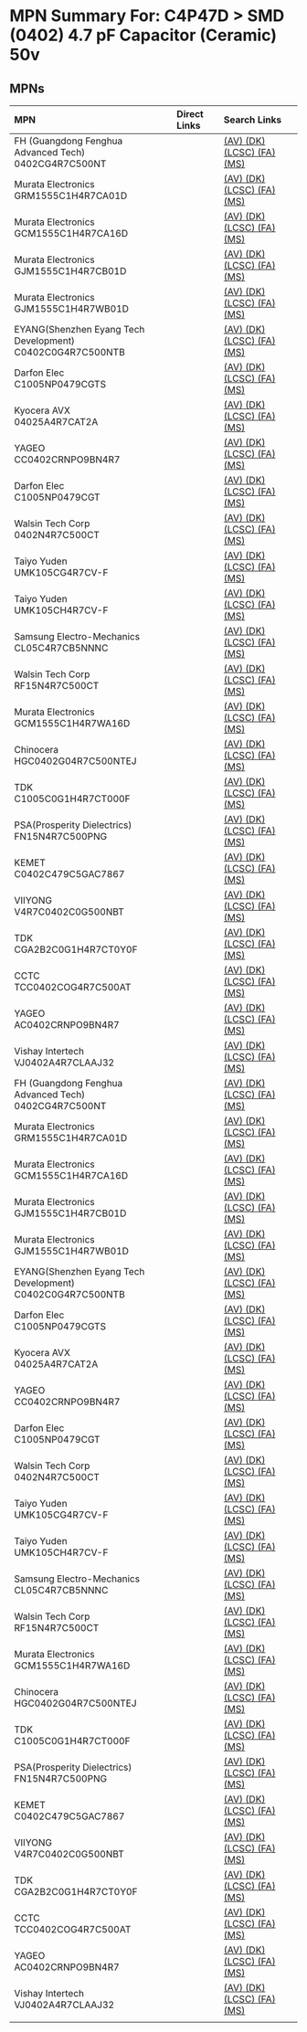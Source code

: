 



# MPN Summary For: C4P47D > SMD (0402) 4.7 pF Capacitor (Ceramic) 50v

## MPNs
  

|MPN|Direct Links|Search Links|
| :--- | :--- | :--- |
|FH (Guangdong Fenghua Advanced Tech)<br>0402CG4R7C500NT||[(AV) ](https://www.avnet.com/shop/us/search/0402CG4R7C500NT)[(DK) ](https://www.digikey.co.uk/en/products/result?s=0402CG4R7C500NT)[(LCSC) ](https://www.lcsc.com/search?q=0402CG4R7C500NT)[(FA) ](https://uk.farnell.com/search?st=0402CG4R7C500NT)[(MS) ](https://www.mouser.com/c/?q=0402CG4R7C500NT)|
|Murata Electronics<br>GRM1555C1H4R7CA01D||[(AV) ](https://www.avnet.com/shop/us/search/GRM1555C1H4R7CA01D)[(DK) ](https://www.digikey.co.uk/en/products/result?s=GRM1555C1H4R7CA01D)[(LCSC) ](https://www.lcsc.com/search?q=GRM1555C1H4R7CA01D)[(FA) ](https://uk.farnell.com/search?st=GRM1555C1H4R7CA01D)[(MS) ](https://www.mouser.com/c/?q=GRM1555C1H4R7CA01D)|
|Murata Electronics<br>GCM1555C1H4R7CA16D||[(AV) ](https://www.avnet.com/shop/us/search/GCM1555C1H4R7CA16D)[(DK) ](https://www.digikey.co.uk/en/products/result?s=GCM1555C1H4R7CA16D)[(LCSC) ](https://www.lcsc.com/search?q=GCM1555C1H4R7CA16D)[(FA) ](https://uk.farnell.com/search?st=GCM1555C1H4R7CA16D)[(MS) ](https://www.mouser.com/c/?q=GCM1555C1H4R7CA16D)|
|Murata Electronics<br>GJM1555C1H4R7CB01D||[(AV) ](https://www.avnet.com/shop/us/search/GJM1555C1H4R7CB01D)[(DK) ](https://www.digikey.co.uk/en/products/result?s=GJM1555C1H4R7CB01D)[(LCSC) ](https://www.lcsc.com/search?q=GJM1555C1H4R7CB01D)[(FA) ](https://uk.farnell.com/search?st=GJM1555C1H4R7CB01D)[(MS) ](https://www.mouser.com/c/?q=GJM1555C1H4R7CB01D)|
|Murata Electronics<br>GJM1555C1H4R7WB01D||[(AV) ](https://www.avnet.com/shop/us/search/GJM1555C1H4R7WB01D)[(DK) ](https://www.digikey.co.uk/en/products/result?s=GJM1555C1H4R7WB01D)[(LCSC) ](https://www.lcsc.com/search?q=GJM1555C1H4R7WB01D)[(FA) ](https://uk.farnell.com/search?st=GJM1555C1H4R7WB01D)[(MS) ](https://www.mouser.com/c/?q=GJM1555C1H4R7WB01D)|
|EYANG(Shenzhen Eyang Tech Development)<br>C0402C0G4R7C500NTB||[(AV) ](https://www.avnet.com/shop/us/search/C0402C0G4R7C500NTB)[(DK) ](https://www.digikey.co.uk/en/products/result?s=C0402C0G4R7C500NTB)[(LCSC) ](https://www.lcsc.com/search?q=C0402C0G4R7C500NTB)[(FA) ](https://uk.farnell.com/search?st=C0402C0G4R7C500NTB)[(MS) ](https://www.mouser.com/c/?q=C0402C0G4R7C500NTB)|
|Darfon Elec<br>C1005NP0479CGTS||[(AV) ](https://www.avnet.com/shop/us/search/C1005NP0479CGTS)[(DK) ](https://www.digikey.co.uk/en/products/result?s=C1005NP0479CGTS)[(LCSC) ](https://www.lcsc.com/search?q=C1005NP0479CGTS)[(FA) ](https://uk.farnell.com/search?st=C1005NP0479CGTS)[(MS) ](https://www.mouser.com/c/?q=C1005NP0479CGTS)|
|Kyocera AVX<br>04025A4R7CAT2A||[(AV) ](https://www.avnet.com/shop/us/search/04025A4R7CAT2A)[(DK) ](https://www.digikey.co.uk/en/products/result?s=04025A4R7CAT2A)[(LCSC) ](https://www.lcsc.com/search?q=04025A4R7CAT2A)[(FA) ](https://uk.farnell.com/search?st=04025A4R7CAT2A)[(MS) ](https://www.mouser.com/c/?q=04025A4R7CAT2A)|
|YAGEO<br>CC0402CRNPO9BN4R7||[(AV) ](https://www.avnet.com/shop/us/search/CC0402CRNPO9BN4R7)[(DK) ](https://www.digikey.co.uk/en/products/result?s=CC0402CRNPO9BN4R7)[(LCSC) ](https://www.lcsc.com/search?q=CC0402CRNPO9BN4R7)[(FA) ](https://uk.farnell.com/search?st=CC0402CRNPO9BN4R7)[(MS) ](https://www.mouser.com/c/?q=CC0402CRNPO9BN4R7)|
|Darfon Elec<br>C1005NP0479CGT||[(AV) ](https://www.avnet.com/shop/us/search/C1005NP0479CGT)[(DK) ](https://www.digikey.co.uk/en/products/result?s=C1005NP0479CGT)[(LCSC) ](https://www.lcsc.com/search?q=C1005NP0479CGT)[(FA) ](https://uk.farnell.com/search?st=C1005NP0479CGT)[(MS) ](https://www.mouser.com/c/?q=C1005NP0479CGT)|
|Walsin Tech Corp<br>0402N4R7C500CT||[(AV) ](https://www.avnet.com/shop/us/search/0402N4R7C500CT)[(DK) ](https://www.digikey.co.uk/en/products/result?s=0402N4R7C500CT)[(LCSC) ](https://www.lcsc.com/search?q=0402N4R7C500CT)[(FA) ](https://uk.farnell.com/search?st=0402N4R7C500CT)[(MS) ](https://www.mouser.com/c/?q=0402N4R7C500CT)|
|Taiyo Yuden<br>UMK105CG4R7CV-F||[(AV) ](https://www.avnet.com/shop/us/search/UMK105CG4R7CV-F)[(DK) ](https://www.digikey.co.uk/en/products/result?s=UMK105CG4R7CV-F)[(LCSC) ](https://www.lcsc.com/search?q=UMK105CG4R7CV-F)[(FA) ](https://uk.farnell.com/search?st=UMK105CG4R7CV-F)[(MS) ](https://www.mouser.com/c/?q=UMK105CG4R7CV-F)|
|Taiyo Yuden<br>UMK105CH4R7CV-F||[(AV) ](https://www.avnet.com/shop/us/search/UMK105CH4R7CV-F)[(DK) ](https://www.digikey.co.uk/en/products/result?s=UMK105CH4R7CV-F)[(LCSC) ](https://www.lcsc.com/search?q=UMK105CH4R7CV-F)[(FA) ](https://uk.farnell.com/search?st=UMK105CH4R7CV-F)[(MS) ](https://www.mouser.com/c/?q=UMK105CH4R7CV-F)|
|Samsung Electro-Mechanics<br>CL05C4R7CB5NNNC||[(AV) ](https://www.avnet.com/shop/us/search/CL05C4R7CB5NNNC)[(DK) ](https://www.digikey.co.uk/en/products/result?s=CL05C4R7CB5NNNC)[(LCSC) ](https://www.lcsc.com/search?q=CL05C4R7CB5NNNC)[(FA) ](https://uk.farnell.com/search?st=CL05C4R7CB5NNNC)[(MS) ](https://www.mouser.com/c/?q=CL05C4R7CB5NNNC)|
|Walsin Tech Corp<br>RF15N4R7C500CT||[(AV) ](https://www.avnet.com/shop/us/search/RF15N4R7C500CT)[(DK) ](https://www.digikey.co.uk/en/products/result?s=RF15N4R7C500CT)[(LCSC) ](https://www.lcsc.com/search?q=RF15N4R7C500CT)[(FA) ](https://uk.farnell.com/search?st=RF15N4R7C500CT)[(MS) ](https://www.mouser.com/c/?q=RF15N4R7C500CT)|
|Murata Electronics<br>GCM1555C1H4R7WA16D||[(AV) ](https://www.avnet.com/shop/us/search/GCM1555C1H4R7WA16D)[(DK) ](https://www.digikey.co.uk/en/products/result?s=GCM1555C1H4R7WA16D)[(LCSC) ](https://www.lcsc.com/search?q=GCM1555C1H4R7WA16D)[(FA) ](https://uk.farnell.com/search?st=GCM1555C1H4R7WA16D)[(MS) ](https://www.mouser.com/c/?q=GCM1555C1H4R7WA16D)|
|Chinocera<br>HGC0402G04R7C500NTEJ||[(AV) ](https://www.avnet.com/shop/us/search/HGC0402G04R7C500NTEJ)[(DK) ](https://www.digikey.co.uk/en/products/result?s=HGC0402G04R7C500NTEJ)[(LCSC) ](https://www.lcsc.com/search?q=HGC0402G04R7C500NTEJ)[(FA) ](https://uk.farnell.com/search?st=HGC0402G04R7C500NTEJ)[(MS) ](https://www.mouser.com/c/?q=HGC0402G04R7C500NTEJ)|
|TDK<br>C1005C0G1H4R7CT000F||[(AV) ](https://www.avnet.com/shop/us/search/C1005C0G1H4R7CT000F)[(DK) ](https://www.digikey.co.uk/en/products/result?s=C1005C0G1H4R7CT000F)[(LCSC) ](https://www.lcsc.com/search?q=C1005C0G1H4R7CT000F)[(FA) ](https://uk.farnell.com/search?st=C1005C0G1H4R7CT000F)[(MS) ](https://www.mouser.com/c/?q=C1005C0G1H4R7CT000F)|
|PSA(Prosperity Dielectrics)<br>FN15N4R7C500PNG||[(AV) ](https://www.avnet.com/shop/us/search/FN15N4R7C500PNG)[(DK) ](https://www.digikey.co.uk/en/products/result?s=FN15N4R7C500PNG)[(LCSC) ](https://www.lcsc.com/search?q=FN15N4R7C500PNG)[(FA) ](https://uk.farnell.com/search?st=FN15N4R7C500PNG)[(MS) ](https://www.mouser.com/c/?q=FN15N4R7C500PNG)|
|KEMET<br>C0402C479C5GAC7867||[(AV) ](https://www.avnet.com/shop/us/search/C0402C479C5GAC7867)[(DK) ](https://www.digikey.co.uk/en/products/result?s=C0402C479C5GAC7867)[(LCSC) ](https://www.lcsc.com/search?q=C0402C479C5GAC7867)[(FA) ](https://uk.farnell.com/search?st=C0402C479C5GAC7867)[(MS) ](https://www.mouser.com/c/?q=C0402C479C5GAC7867)|
|VIIYONG<br>V4R7C0402C0G500NBT||[(AV) ](https://www.avnet.com/shop/us/search/V4R7C0402C0G500NBT)[(DK) ](https://www.digikey.co.uk/en/products/result?s=V4R7C0402C0G500NBT)[(LCSC) ](https://www.lcsc.com/search?q=V4R7C0402C0G500NBT)[(FA) ](https://uk.farnell.com/search?st=V4R7C0402C0G500NBT)[(MS) ](https://www.mouser.com/c/?q=V4R7C0402C0G500NBT)|
|TDK<br>CGA2B2C0G1H4R7CT0Y0F||[(AV) ](https://www.avnet.com/shop/us/search/CGA2B2C0G1H4R7CT0Y0F)[(DK) ](https://www.digikey.co.uk/en/products/result?s=CGA2B2C0G1H4R7CT0Y0F)[(LCSC) ](https://www.lcsc.com/search?q=CGA2B2C0G1H4R7CT0Y0F)[(FA) ](https://uk.farnell.com/search?st=CGA2B2C0G1H4R7CT0Y0F)[(MS) ](https://www.mouser.com/c/?q=CGA2B2C0G1H4R7CT0Y0F)|
|CCTC<br>TCC0402COG4R7C500AT||[(AV) ](https://www.avnet.com/shop/us/search/TCC0402COG4R7C500AT)[(DK) ](https://www.digikey.co.uk/en/products/result?s=TCC0402COG4R7C500AT)[(LCSC) ](https://www.lcsc.com/search?q=TCC0402COG4R7C500AT)[(FA) ](https://uk.farnell.com/search?st=TCC0402COG4R7C500AT)[(MS) ](https://www.mouser.com/c/?q=TCC0402COG4R7C500AT)|
|YAGEO<br>AC0402CRNPO9BN4R7||[(AV) ](https://www.avnet.com/shop/us/search/AC0402CRNPO9BN4R7)[(DK) ](https://www.digikey.co.uk/en/products/result?s=AC0402CRNPO9BN4R7)[(LCSC) ](https://www.lcsc.com/search?q=AC0402CRNPO9BN4R7)[(FA) ](https://uk.farnell.com/search?st=AC0402CRNPO9BN4R7)[(MS) ](https://www.mouser.com/c/?q=AC0402CRNPO9BN4R7)|
|Vishay Intertech<br>VJ0402A4R7CLAAJ32||[(AV) ](https://www.avnet.com/shop/us/search/VJ0402A4R7CLAAJ32)[(DK) ](https://www.digikey.co.uk/en/products/result?s=VJ0402A4R7CLAAJ32)[(LCSC) ](https://www.lcsc.com/search?q=VJ0402A4R7CLAAJ32)[(FA) ](https://uk.farnell.com/search?st=VJ0402A4R7CLAAJ32)[(MS) ](https://www.mouser.com/c/?q=VJ0402A4R7CLAAJ32)|
|FH (Guangdong Fenghua Advanced Tech)<br>0402CG4R7C500NT||[(AV) ](https://www.avnet.com/shop/us/search/0402CG4R7C500NT)[(DK) ](https://www.digikey.co.uk/en/products/result?s=0402CG4R7C500NT)[(LCSC) ](https://www.lcsc.com/search?q=0402CG4R7C500NT)[(FA) ](https://uk.farnell.com/search?st=0402CG4R7C500NT)[(MS) ](https://www.mouser.com/c/?q=0402CG4R7C500NT)|
|Murata Electronics<br>GRM1555C1H4R7CA01D||[(AV) ](https://www.avnet.com/shop/us/search/GRM1555C1H4R7CA01D)[(DK) ](https://www.digikey.co.uk/en/products/result?s=GRM1555C1H4R7CA01D)[(LCSC) ](https://www.lcsc.com/search?q=GRM1555C1H4R7CA01D)[(FA) ](https://uk.farnell.com/search?st=GRM1555C1H4R7CA01D)[(MS) ](https://www.mouser.com/c/?q=GRM1555C1H4R7CA01D)|
|Murata Electronics<br>GCM1555C1H4R7CA16D||[(AV) ](https://www.avnet.com/shop/us/search/GCM1555C1H4R7CA16D)[(DK) ](https://www.digikey.co.uk/en/products/result?s=GCM1555C1H4R7CA16D)[(LCSC) ](https://www.lcsc.com/search?q=GCM1555C1H4R7CA16D)[(FA) ](https://uk.farnell.com/search?st=GCM1555C1H4R7CA16D)[(MS) ](https://www.mouser.com/c/?q=GCM1555C1H4R7CA16D)|
|Murata Electronics<br>GJM1555C1H4R7CB01D||[(AV) ](https://www.avnet.com/shop/us/search/GJM1555C1H4R7CB01D)[(DK) ](https://www.digikey.co.uk/en/products/result?s=GJM1555C1H4R7CB01D)[(LCSC) ](https://www.lcsc.com/search?q=GJM1555C1H4R7CB01D)[(FA) ](https://uk.farnell.com/search?st=GJM1555C1H4R7CB01D)[(MS) ](https://www.mouser.com/c/?q=GJM1555C1H4R7CB01D)|
|Murata Electronics<br>GJM1555C1H4R7WB01D||[(AV) ](https://www.avnet.com/shop/us/search/GJM1555C1H4R7WB01D)[(DK) ](https://www.digikey.co.uk/en/products/result?s=GJM1555C1H4R7WB01D)[(LCSC) ](https://www.lcsc.com/search?q=GJM1555C1H4R7WB01D)[(FA) ](https://uk.farnell.com/search?st=GJM1555C1H4R7WB01D)[(MS) ](https://www.mouser.com/c/?q=GJM1555C1H4R7WB01D)|
|EYANG(Shenzhen Eyang Tech Development)<br>C0402C0G4R7C500NTB||[(AV) ](https://www.avnet.com/shop/us/search/C0402C0G4R7C500NTB)[(DK) ](https://www.digikey.co.uk/en/products/result?s=C0402C0G4R7C500NTB)[(LCSC) ](https://www.lcsc.com/search?q=C0402C0G4R7C500NTB)[(FA) ](https://uk.farnell.com/search?st=C0402C0G4R7C500NTB)[(MS) ](https://www.mouser.com/c/?q=C0402C0G4R7C500NTB)|
|Darfon Elec<br>C1005NP0479CGTS||[(AV) ](https://www.avnet.com/shop/us/search/C1005NP0479CGTS)[(DK) ](https://www.digikey.co.uk/en/products/result?s=C1005NP0479CGTS)[(LCSC) ](https://www.lcsc.com/search?q=C1005NP0479CGTS)[(FA) ](https://uk.farnell.com/search?st=C1005NP0479CGTS)[(MS) ](https://www.mouser.com/c/?q=C1005NP0479CGTS)|
|Kyocera AVX<br>04025A4R7CAT2A||[(AV) ](https://www.avnet.com/shop/us/search/04025A4R7CAT2A)[(DK) ](https://www.digikey.co.uk/en/products/result?s=04025A4R7CAT2A)[(LCSC) ](https://www.lcsc.com/search?q=04025A4R7CAT2A)[(FA) ](https://uk.farnell.com/search?st=04025A4R7CAT2A)[(MS) ](https://www.mouser.com/c/?q=04025A4R7CAT2A)|
|YAGEO<br>CC0402CRNPO9BN4R7||[(AV) ](https://www.avnet.com/shop/us/search/CC0402CRNPO9BN4R7)[(DK) ](https://www.digikey.co.uk/en/products/result?s=CC0402CRNPO9BN4R7)[(LCSC) ](https://www.lcsc.com/search?q=CC0402CRNPO9BN4R7)[(FA) ](https://uk.farnell.com/search?st=CC0402CRNPO9BN4R7)[(MS) ](https://www.mouser.com/c/?q=CC0402CRNPO9BN4R7)|
|Darfon Elec<br>C1005NP0479CGT||[(AV) ](https://www.avnet.com/shop/us/search/C1005NP0479CGT)[(DK) ](https://www.digikey.co.uk/en/products/result?s=C1005NP0479CGT)[(LCSC) ](https://www.lcsc.com/search?q=C1005NP0479CGT)[(FA) ](https://uk.farnell.com/search?st=C1005NP0479CGT)[(MS) ](https://www.mouser.com/c/?q=C1005NP0479CGT)|
|Walsin Tech Corp<br>0402N4R7C500CT||[(AV) ](https://www.avnet.com/shop/us/search/0402N4R7C500CT)[(DK) ](https://www.digikey.co.uk/en/products/result?s=0402N4R7C500CT)[(LCSC) ](https://www.lcsc.com/search?q=0402N4R7C500CT)[(FA) ](https://uk.farnell.com/search?st=0402N4R7C500CT)[(MS) ](https://www.mouser.com/c/?q=0402N4R7C500CT)|
|Taiyo Yuden<br>UMK105CG4R7CV-F||[(AV) ](https://www.avnet.com/shop/us/search/UMK105CG4R7CV-F)[(DK) ](https://www.digikey.co.uk/en/products/result?s=UMK105CG4R7CV-F)[(LCSC) ](https://www.lcsc.com/search?q=UMK105CG4R7CV-F)[(FA) ](https://uk.farnell.com/search?st=UMK105CG4R7CV-F)[(MS) ](https://www.mouser.com/c/?q=UMK105CG4R7CV-F)|
|Taiyo Yuden<br>UMK105CH4R7CV-F||[(AV) ](https://www.avnet.com/shop/us/search/UMK105CH4R7CV-F)[(DK) ](https://www.digikey.co.uk/en/products/result?s=UMK105CH4R7CV-F)[(LCSC) ](https://www.lcsc.com/search?q=UMK105CH4R7CV-F)[(FA) ](https://uk.farnell.com/search?st=UMK105CH4R7CV-F)[(MS) ](https://www.mouser.com/c/?q=UMK105CH4R7CV-F)|
|Samsung Electro-Mechanics<br>CL05C4R7CB5NNNC||[(AV) ](https://www.avnet.com/shop/us/search/CL05C4R7CB5NNNC)[(DK) ](https://www.digikey.co.uk/en/products/result?s=CL05C4R7CB5NNNC)[(LCSC) ](https://www.lcsc.com/search?q=CL05C4R7CB5NNNC)[(FA) ](https://uk.farnell.com/search?st=CL05C4R7CB5NNNC)[(MS) ](https://www.mouser.com/c/?q=CL05C4R7CB5NNNC)|
|Walsin Tech Corp<br>RF15N4R7C500CT||[(AV) ](https://www.avnet.com/shop/us/search/RF15N4R7C500CT)[(DK) ](https://www.digikey.co.uk/en/products/result?s=RF15N4R7C500CT)[(LCSC) ](https://www.lcsc.com/search?q=RF15N4R7C500CT)[(FA) ](https://uk.farnell.com/search?st=RF15N4R7C500CT)[(MS) ](https://www.mouser.com/c/?q=RF15N4R7C500CT)|
|Murata Electronics<br>GCM1555C1H4R7WA16D||[(AV) ](https://www.avnet.com/shop/us/search/GCM1555C1H4R7WA16D)[(DK) ](https://www.digikey.co.uk/en/products/result?s=GCM1555C1H4R7WA16D)[(LCSC) ](https://www.lcsc.com/search?q=GCM1555C1H4R7WA16D)[(FA) ](https://uk.farnell.com/search?st=GCM1555C1H4R7WA16D)[(MS) ](https://www.mouser.com/c/?q=GCM1555C1H4R7WA16D)|
|Chinocera<br>HGC0402G04R7C500NTEJ||[(AV) ](https://www.avnet.com/shop/us/search/HGC0402G04R7C500NTEJ)[(DK) ](https://www.digikey.co.uk/en/products/result?s=HGC0402G04R7C500NTEJ)[(LCSC) ](https://www.lcsc.com/search?q=HGC0402G04R7C500NTEJ)[(FA) ](https://uk.farnell.com/search?st=HGC0402G04R7C500NTEJ)[(MS) ](https://www.mouser.com/c/?q=HGC0402G04R7C500NTEJ)|
|TDK<br>C1005C0G1H4R7CT000F||[(AV) ](https://www.avnet.com/shop/us/search/C1005C0G1H4R7CT000F)[(DK) ](https://www.digikey.co.uk/en/products/result?s=C1005C0G1H4R7CT000F)[(LCSC) ](https://www.lcsc.com/search?q=C1005C0G1H4R7CT000F)[(FA) ](https://uk.farnell.com/search?st=C1005C0G1H4R7CT000F)[(MS) ](https://www.mouser.com/c/?q=C1005C0G1H4R7CT000F)|
|PSA(Prosperity Dielectrics)<br>FN15N4R7C500PNG||[(AV) ](https://www.avnet.com/shop/us/search/FN15N4R7C500PNG)[(DK) ](https://www.digikey.co.uk/en/products/result?s=FN15N4R7C500PNG)[(LCSC) ](https://www.lcsc.com/search?q=FN15N4R7C500PNG)[(FA) ](https://uk.farnell.com/search?st=FN15N4R7C500PNG)[(MS) ](https://www.mouser.com/c/?q=FN15N4R7C500PNG)|
|KEMET<br>C0402C479C5GAC7867||[(AV) ](https://www.avnet.com/shop/us/search/C0402C479C5GAC7867)[(DK) ](https://www.digikey.co.uk/en/products/result?s=C0402C479C5GAC7867)[(LCSC) ](https://www.lcsc.com/search?q=C0402C479C5GAC7867)[(FA) ](https://uk.farnell.com/search?st=C0402C479C5GAC7867)[(MS) ](https://www.mouser.com/c/?q=C0402C479C5GAC7867)|
|VIIYONG<br>V4R7C0402C0G500NBT||[(AV) ](https://www.avnet.com/shop/us/search/V4R7C0402C0G500NBT)[(DK) ](https://www.digikey.co.uk/en/products/result?s=V4R7C0402C0G500NBT)[(LCSC) ](https://www.lcsc.com/search?q=V4R7C0402C0G500NBT)[(FA) ](https://uk.farnell.com/search?st=V4R7C0402C0G500NBT)[(MS) ](https://www.mouser.com/c/?q=V4R7C0402C0G500NBT)|
|TDK<br>CGA2B2C0G1H4R7CT0Y0F||[(AV) ](https://www.avnet.com/shop/us/search/CGA2B2C0G1H4R7CT0Y0F)[(DK) ](https://www.digikey.co.uk/en/products/result?s=CGA2B2C0G1H4R7CT0Y0F)[(LCSC) ](https://www.lcsc.com/search?q=CGA2B2C0G1H4R7CT0Y0F)[(FA) ](https://uk.farnell.com/search?st=CGA2B2C0G1H4R7CT0Y0F)[(MS) ](https://www.mouser.com/c/?q=CGA2B2C0G1H4R7CT0Y0F)|
|CCTC<br>TCC0402COG4R7C500AT||[(AV) ](https://www.avnet.com/shop/us/search/TCC0402COG4R7C500AT)[(DK) ](https://www.digikey.co.uk/en/products/result?s=TCC0402COG4R7C500AT)[(LCSC) ](https://www.lcsc.com/search?q=TCC0402COG4R7C500AT)[(FA) ](https://uk.farnell.com/search?st=TCC0402COG4R7C500AT)[(MS) ](https://www.mouser.com/c/?q=TCC0402COG4R7C500AT)|
|YAGEO<br>AC0402CRNPO9BN4R7||[(AV) ](https://www.avnet.com/shop/us/search/AC0402CRNPO9BN4R7)[(DK) ](https://www.digikey.co.uk/en/products/result?s=AC0402CRNPO9BN4R7)[(LCSC) ](https://www.lcsc.com/search?q=AC0402CRNPO9BN4R7)[(FA) ](https://uk.farnell.com/search?st=AC0402CRNPO9BN4R7)[(MS) ](https://www.mouser.com/c/?q=AC0402CRNPO9BN4R7)|
|Vishay Intertech<br>VJ0402A4R7CLAAJ32||[(AV) ](https://www.avnet.com/shop/us/search/VJ0402A4R7CLAAJ32)[(DK) ](https://www.digikey.co.uk/en/products/result?s=VJ0402A4R7CLAAJ32)[(LCSC) ](https://www.lcsc.com/search?q=VJ0402A4R7CLAAJ32)[(FA) ](https://uk.farnell.com/search?st=VJ0402A4R7CLAAJ32)[(MS) ](https://www.mouser.com/c/?q=VJ0402A4R7CLAAJ32)|
||||
